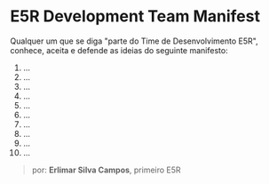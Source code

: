 E5R Development Team Manifest
=============================

Qualquer um que se diga "parte do Time de Desenvolvimento E5R", conhece, aceita e defende as ideias do seguinte manifesto:

01. ...
02. ...
03. ...
04. ...
05. ...
06. ...
07. ...
08. ...
09. ...
10. ...

> por: **Erlimar Silva Campos**, primeiro E5R
